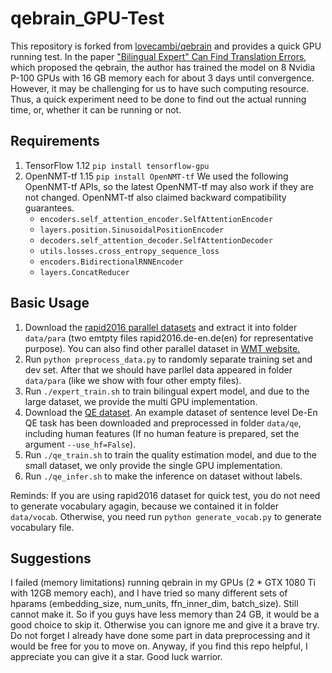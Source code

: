 # qebrain_GPU-Test

This repository is forked from [lovecambi/qebrain](https://github.com/lovecambi/qebrain) and provides a quick GPU running test. In the paper ["Bilingual Expert" Can Find Translation Errors](https://arxiv.org/abs/1807.09433), which proposed the qebrain, the author has trained the model on 8 Nvidia P-100 GPUs with 16 GB memory each for about 3 days until convergence. However, it may be challenging for us to have such computing resource. Thus, a quick experiment need to be done to find out the actual running time, or, whether it can be running or not.

## Requirements
1. TensorFlow 1.12 `pip install tensorflow-gpu`
2. OpenNMT-tf 1.15 `pip install OpenNMT-tf`
We used the following OpenNMT-tf APIs, so the latest OpenNMT-tf may also work if they are not changed. OpenNMT-tf also claimed backward compatibility guarantees.
    * `encoders.self_attention_encoder.SelfAttentionEncoder`
    * `layers.position.SinusoidalPositionEncoder`
    * `decoders.self_attention_decoder.SelfAttentionDecoder`
    * `utils.losses.cross_entropy_sequence_loss`
    * `encoders.BidirectionalRNNEncoder`
    * `layers.ConcatReducer`

## Basic Usage
1. Download the [rapid2016 parallel datasets](http://data.statmt.org/wmt18/translation-task/rapid2016.tgz) and extract it into folder `data/para` (two emtpty files rapid2016.de-en.de(en) for representative purpose). You can also find other parallel dataset in [WMT website.](http://www.statmt.org/wmt18/translation-task.html#download) 
2. Run `python preprocess_data.py` to randomly separate training set and dev set. After that we should have parllel data appeared in folder `data/para` (like we show with four other empty files). 
3. Run `./expert_train.sh` to train bilingual expert model, and due to the large dataset, we provide the multi GPU implementation.
4. Download the [QE dataset](https://lindat.mff.cuni.cz/repository/xmlui/handle/11372/LRT-2619). An example dataset of sentence level De-En QE task has been downloaded and preprocessed in folder `data/qe`, including human features (If no human feature is prepared, set the argument `--use_hf=False`). 
5. Run `./qe_train.sh` to train the quality estimation model, and due to the small dataset, we only provide the single GPU implementation.
6. Run `./qe_infer.sh` to make the inference on dataset without labels.

Reminds: If you are using rapid2016 dataset for quick test, you do not need to generate vocabulary agagin, because we contained it in folder `data/vocab`. Otherwise, you need run `python generate_vocab.py` to generate vocabulary file. 

## Suggestions
I failed (memory limitations) running qebrain in my GPUs (2 * GTX 1080 Ti with 12GB memory each), and I have tried so many different sets of hparams (embedding_size, num_units, ffn_inner_dim, batch_size). Still cannot make it. So if you guys have less memory than 24 GB, it would be a good choice to skip it. Otherwise you can ignore me and give it a brave try. Do not forget I already have done some part in data preprocessing and it would be free for you to move on. Anyway, if you find this repo helpful, I appreciate you can give it a star. Good luck warrior.
